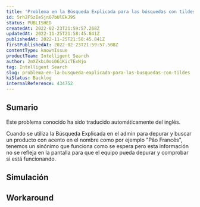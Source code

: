 ```yaml
---
title: 'Problema en la Búsqueda Explicada para las búsquedas con tildes'
id: 5rh2FSzIeSjnO7bUlEkJ9S
status: PUBLISHED
createdAt: 2022-02-23T21:59:57.268Z
updatedAt: 2022-11-25T21:58:45.841Z
publishedAt: 2022-11-25T21:58:45.841Z
firstPublishedAt: 2022-02-23T21:59:57.508Z
contentType: knownIssue
productTeam: Intelligent Search
author: 2mXZkbi0oi061KicTExNjo
tag: Intelligent Search
slug: problema-en-la-busqueda-explicada-para-las-busquedas-con-tildes
kiStatus: Backlog
internalReference: 434752
---
```


## Sumario

<div class="alert alert-info">
  <p>Este problema conocido ha sido traducido automáticamente del inglés.</p>
</div>


Cuando se utiliza la Búsqueda Explicada en el admin para depurar y buscar un producto con acento en el nombre como por ejemplo "Pão Francês", tenemos un sinónimo que funciona como se espera pero esta información no se refleja en la pantalla para que el equipo pueda depurar y comprobar si está funcionando.



## Simulación



## Workaround



